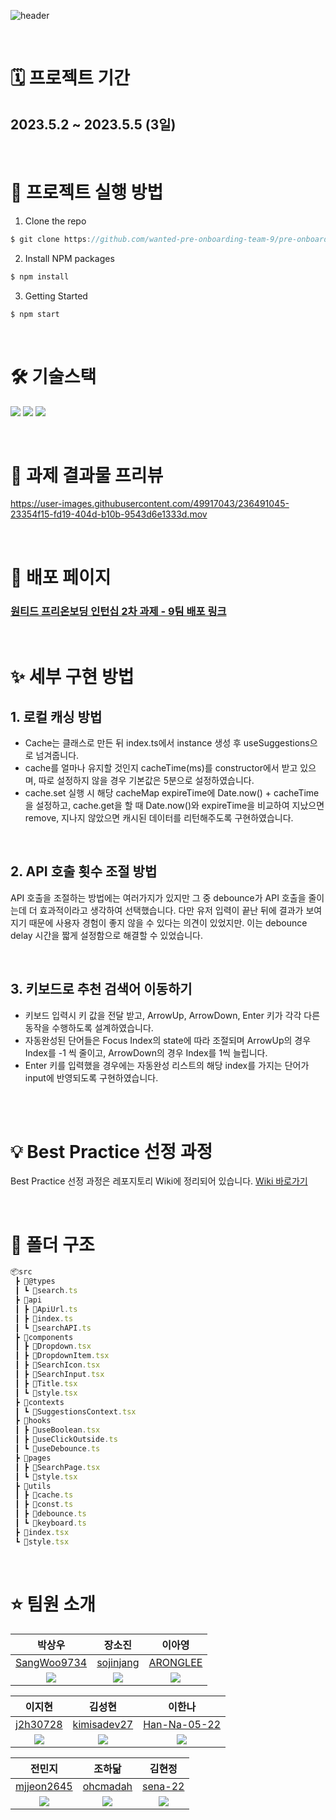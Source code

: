 ![header](https://capsule-render.vercel.app/api?type=waving&color=gradient&height=300&section=header&text=원티드%20프리온보딩%202차%20과제%209팀&fontSize=50)

<br/>

# 🗓️ 프로젝트 기간

## 2023.5.2 ~ 2023.5.5 (3일)

<br/>

# 📌 프로젝트 실행 방법

1. Clone the repo

```javascript
$ git clone https://github.com/wanted-pre-onboarding-team-9/pre-onboarding-10th-2-9.git
```

2. Install NPM packages

```javascript
$ npm install
```

3. Getting Started

```javascript
$ npm start
```

<br/>

# 🛠️ 기술스택

<p>
<img src="https://img.shields.io/badge/React-61DAFB?style=flat-square&logo=React&logoColor=black"/>
<img src="https://img.shields.io/badge/Typescript-3178C6?style=flat-square&logo=Typescript&logoColor=white"/>
<img src="https://img.shields.io/badge/styled components-DB7093?style=flat-square&logo=styled-components&logoColor=white"/>
</p>

<br />

# 👀 과제 결과물 프리뷰

https://user-images.githubusercontent.com/49917043/236491045-23354f15-fd19-404d-b10b-9543d6e1333d.mov


<br/>

# 🚀 배포 페이지

### [원티드 프리온보딩 인턴십 2차 과제 - 9팀 배포 링크](https://wanted-pre-onboarding-10th-9-2.herokuapp.com/)

<br/>

# ✨ 세부 구현 방법

## 1. 로컬 캐싱 방법
- Cache는 클래스로 만든 뒤 index.ts에서 instance 생성 후 useSuggestions으로 넘겨줍니다.
- cache를 얼마나 유지할 것인지 cacheTime(ms)를 constructor에서 받고 있으며, 따로 설정하지 않을 경우 기본값은 5분으로 설정하였습니다.
- cache.set 실행 시 해당 cacheMap expireTime에 Date.now() + cacheTime을 설정하고, cache.get을 할 때 Date.now()와 expireTime을 비교하여 지났으면 remove, 지나지 않았으면 캐시된 데이터를 리턴해주도록 구현하였습니다.

<br/>

## 2. API 호출 횟수 조절 방법
API 호출을 조절하는 방법에는 여러가지가 있지만 그 중 debounce가 API 호출을 줄이는데 더 효과적이라고 생각하여 선택했습니다.
다만 유저 입력이 끝난 뒤에 결과가 보여지기 때문에 사용자 경험이 좋지 않을 수 있다는 의견이 있었지만. 이는 debounce delay 시간을 짧게 설정함으로 해결할 수 있었습니다.

<br/>

## 3. 키보드로 추천 검색어 이동하기
- 키보드 입력시 키 값을 전달 받고, ArrowUp, ArrowDown, Enter 키가 각각 다른 동작을 수행하도록 설계하였습니다.
- 자동완성된 단어들은 Focus Index의 state에 따라 조절되며 ArrowUp의 경우 Index를 -1 씩 줄이고, ArrowDown의 경우 Index를 1씩 늘립니다.
- Enter 키를  입력했을 경우에는 자동완성 리스트의 해당 index를 가지는 단어가 input에 반영되도록 구현하였습니다.

<br/>

<br/>

# 💡 Best Practice 선정 과정

Best Practice 선정 과정은 레포지토리 Wiki에 정리되어 있습니다. [Wiki 바로가기](https://github.com/wanted-pre-onboarding-team-9/pre-onboarding-10th-1-9/wiki/%F0%9F%93%9D-Pre-Onboarding-10th-9%ED%8C%80-%EA%B3%BC%EC%A0%9C-1---Wiki)

<br/>

# 📂 폴더 구조

```javascript
📦src
 ┣ 📂@types
 ┃ ┗ 📜search.ts
 ┣ 📂api
 ┃ ┣ 📜ApiUrl.ts
 ┃ ┣ 📜index.ts
 ┃ ┗ 📜searchAPI.ts
 ┣ 📂components
 ┃ ┣ 📜Dropdown.tsx
 ┃ ┣ 📜DropdownItem.tsx
 ┃ ┣ 📜SearchIcon.tsx
 ┃ ┣ 📜SearchInput.tsx
 ┃ ┣ 📜Title.tsx
 ┃ ┗ 📜style.tsx
 ┣ 📂contexts
 ┃ ┗ 📜SuggestionsContext.tsx
 ┣ 📂hooks
 ┃ ┣ 📜useBoolean.tsx
 ┃ ┣ 📜useClickOutside.ts
 ┃ ┗ 📜useDebounce.ts
 ┣ 📂pages
 ┃ ┣ 📜SearchPage.tsx
 ┃ ┗ 📜style.tsx
 ┣ 📂utils
 ┃ ┣ 📜cache.ts
 ┃ ┣ 📜const.ts
 ┃ ┣ 📜debounce.ts
 ┃ ┗ 📜keyboard.ts
 ┣ 📜index.tsx
 ┗ 📜style.tsx
```

<br/>

# ⭐️ 팀원 소개

|                          박상우                           |                           장소진                           |                          이아영                           |
| :-------------------------------------------------------: | :--------------------------------------------------------: | :-------------------------------------------------------: |
|       [SangWoo9734](https://github.com/SangWoo9734)       |         [sojinjang](https://github.com/sojinjang)          |          [ARONGLEE](https://github.com/ARONGLEE)          |
| ![](https://avatars.githubusercontent.com/u/49917043?v=4) | ![](https://avatars.githubusercontent.com/u/111125577?v=4) | ![](https://avatars.githubusercontent.com/u/74637336?v=4) |

|                          이지현                           |                          김성현                           |                          이한나                           |
| :-------------------------------------------------------: | :-------------------------------------------------------: | :-------------------------------------------------------: |
|          [j2h30728](https://github.com/j2h30728)          |       [kimisadev27](https://github.com/kimisadev27)       |      [Han-Na-05-22](https://github.com/Han-Na-05-22)      |
| ![](https://avatars.githubusercontent.com/u/60846068?v=4) | ![](https://avatars.githubusercontent.com/u/34756233?v=4) | ![](https://avatars.githubusercontent.com/u/97869178?v=4) |

|                           전민지                           |                          조하닮                           |                           김현정                           |
| :--------------------------------------------------------: | :-------------------------------------------------------: | :--------------------------------------------------------: |
|        [mjjeon2645](https://github.com/mjjeon2645)         |          [ohcmadah](https://github.com/ohcmadah)          |           [sena-22](https://github.com/sena-22)            |
| ![](https://avatars.githubusercontent.com/u/104840243?v=4) | ![](https://avatars.githubusercontent.com/u/52340070?v=4) | ![](https://avatars.githubusercontent.com/u/110877564?v=4) |
